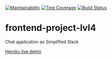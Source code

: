 [![Maintainability](https://api.codeclimate.com/v1/badges/1ef557e326978c9a0012/maintainability)](https://codeclimate.com/github/CoraloReef/frontend-project-lvl4/maintainability)
[![Test Coverage](https://api.codeclimate.com/v1/badges/1ef557e326978c9a0012/test_coverage)](https://codeclimate.com/github/CoraloReef/frontend-project-lvl4/test_coverage)
[![Build Status](https://travis-ci.org/CoraloReef/frontend-project-lvl4.svg?branch=master)](https://travis-ci.org/CoraloReef/frontend-project-lvl4)

# frontend-project-lvl4

Chat application as Simplified Slack

[Heroku live demo](https://calm-beyond-26893.herokuapp.com/)